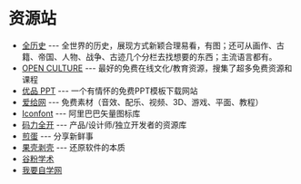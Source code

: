 资源站
=====

- [全历史](https://www.allhistory.com/) --- 全世界的历史，展现方式新颖合理易看，有图；还可从画作、古籍、帝国、人物、战争、古迹几个分栏去找想要的东西；主流语言都有。
- [OPEN CULTURE](http://www.openculture.com/) --- 最好的免费在线文化/教育资源，搜集了超多免费资源和课程
- [优品 PPT](http://www.ypppt.com/) --- 一个有情怀的免费PPT模板下载网站
- [爱给网](http://www.aigei.com/) --- 免费素材（音效、配乐、视频、3D、游戏、平面、教程）
- [Iconfont](https://www.iconfont.cn/) --- 阿里巴巴矢量图标库
- [码力全开](https://design.maliquankai.com/) --- 产品/设计师/独立开发者的资源库
- [煎蛋](http://jandan.net/) --- 分享新鲜事
- [果壳剥壳](https://www.ghpym.com/) --- 还原软件的本质
- [谷粉学术](https://gfsoso.99lb.net/scholar.html)
- [我要自学网](https://www.51zxw.net/)
